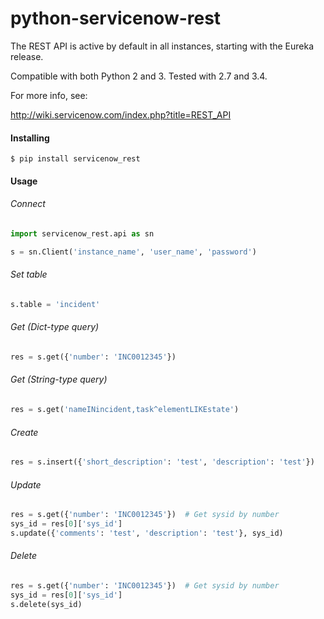 # python-servicenow-rest

The REST API is active by default in all instances, starting with the Eureka release.

Compatible with both Python 2 and 3. Tested with 2.7 and 3.4.

For more info, see:

http://wiki.servicenow.com/index.php?title=REST_API


#### Installing
```
$ pip install servicenow_rest
```


#### Usage

###### Connect

```python
import servicenow_rest.api as sn

s = sn.Client('instance_name', 'user_name', 'password')
```

###### Set table
```python
s.table = 'incident'
```

###### Get (Dict-type query)
```python
res = s.get({'number': 'INC0012345'})
```

###### Get (String-type query)
```python
res = s.get('nameINincident,task^elementLIKEstate')
```

###### Create

```python
res = s.insert({'short_description': 'test', 'description': 'test'})
```

###### Update

```python
res = s.get({'number': 'INC0012345'})  # Get sysid by number
sys_id = res[0]['sys_id']
s.update({'comments': 'test', 'description': 'test'}, sys_id)
```

###### Delete

```python
res = s.get({'number': 'INC0012345'})  # Get sysid by number
sys_id = res[0]['sys_id']
s.delete(sys_id)
```




